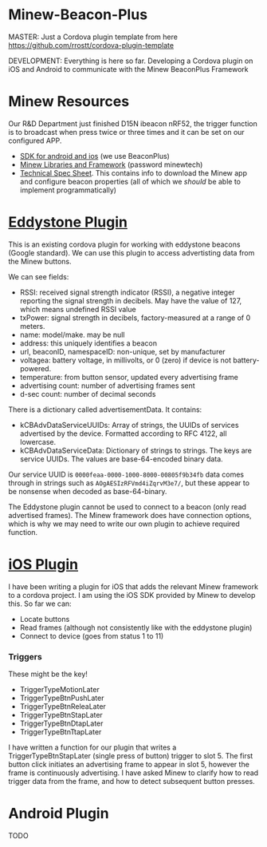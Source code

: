 Minew-Beacon-Plus
======

MASTER: Just a Cordova plugin template from here https://github.com/rrostt/cordova-plugin-template

DEVELOPMENT: Everything is here so far. Developing a Cordova plugin on iOS and Android to communicate with the Minew BeaconPlus Framework

# Minew Resources

Our R&D Department just finished D15N ibeacon nRF52, the trigger function is to broadcast when press twice or three times and it can be set on our configured APP.

- [SDK for android and ios](http://docs.beaconyun.com/#beaconplus) (we use BeaconPlus)
- [Minew Libraries and Framework](https://api.beaconyun.com/d/77deeea95a2b43adb30a/) (password minewtech)
- [Technical Spec Sheet](https://drive.google.com/open?id=1yXWo228CiBvQ4O6Gef9jlulHsnytxJf-). This contains info to download the Minew app and configure beacon properties (all of which we *should* be able to implement programmatically)

# [Eddystone Plugin](https://github.com/evothings/cordova-eddystone)
This is an existing cordova plugin for working with eddystone beacons (Google standard). We can use this plugin to access advertisting data from the Minew buttons. 

We can see fields:
- RSSI:  received signal strength indicator (RSSI), a negative integer reporting the signal strength in decibels. May have the value of 127, which means undefined RSSI value
- txPower: signal strength in decibels, factory-measured at a range of 0 meters.
- name: model/make. may be null
- address: this uniquely identifies a beacon
- url, beaconID, namespaceID: non-unique, set by manufacturer
- voltagea: battery voltage, in millivolts, or 0 (zero) if device is not battery-powered.
- temperature: from button sensor, updated every advertising frame
- advertising count: number of advertising frames sent
- d-sec count: number of decimal seconds

There is a dictionary called advertisementData. It contains:
- kCBAdvDataServiceUUIDs: Array of strings, the UUIDs of services advertised by the device. Formatted according to RFC 4122, all lowercase.
- kCBAdvDataServiceData: Dictionary of strings to strings. The keys are service UUIDs. The values are base-64-encoded binary data.

Our service UUID is `0000feaa-0000-1000-8000-00805f9b34fb` data comes through in strings such as `AOgAESIzRFVmd4iZqrvM3e7/`, but these appear to be nonsense when decoded as base-64-binary.

The Eddystone plugin cannot be used to connect to a beacon (only read advertised frames). The Minew framework does have connection options, which is why we may need to write our own plugin to achieve required function.

# [iOS Plugin](https://github.com/seermedical/cordova-plugin-minew-beaconplus)
I have been writing a plugin for iOS that adds the relevant Minew framework to a cordova project. I am using the iOS SDK provided by Minew to develop this. So far we can:
- Locate buttons
- Read frames (although not consistently like with the eddystone plugin)
- Connect to device (goes from status 1 to 11)

### Triggers
These might be the key!
- TriggerTypeMotionLater
- TriggerTypeBtnPushLater
- TriggerTypeBtnReleaLater
- TriggerTypeBtnStapLater
- TriggerTypeBtnDtapLater
- TriggerTypeBtnTtapLater

I have written a function for our plugin that writes a TriggerTypeBtnStapLater (single press of button) trigger to slot 5. The first button click initiates an advertising frame to appear in slot 5, however the frame is continuously advertising. I have asked Minew to clarify how to read trigger data from the frame, and how to detect subsequent button presses.

# Android Plugin
TODO
